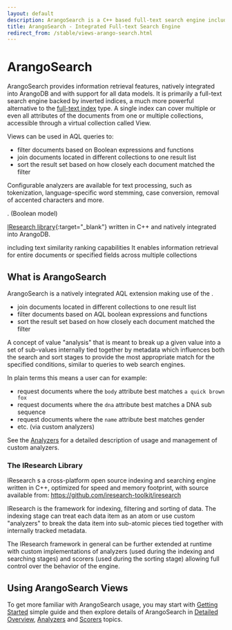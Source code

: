 ```yaml
---
layout: default
description: ArangoSearch is a C++ based full-text search engine including similarity ranking capabilities natively integrated into ArangoDB.
title: ArangoSearch - Integrated Full-text Search Engine
redirect_from: /stable/views-arango-search.html
---
```

# ArangoSearch

ArangoSearch provides information retrieval features, natively integrated into
ArangoDB and with support for all data models. It is primarily a full-text
search engine backed by inverted indices, a much more powerful alternative to
the [full-text index](indexing-fulltext.html) type. A single index can cover
multiple or even all attributes of the documents from one or multiple
collections, accessible through a virtual collection called View.

Views can be used in AQL queries to:
- filter documents based on Boolean expressions and functions
- join documents located in different collections to one result list
- sort the result set based on how closely each document matched the filter

Configurable analyzers are available for text processing, such as tokenization,
language-specific word stemming, case conversion, removal of accented characters
and more. 


. (Boolean model)

[IResearch library](https://github.com/iresearch-toolkit/iresearch){:target="_blank"}
written in C++ and natively integrated into ArangoDB.

including text
similarity ranking capabilities
It enables information retrieval for entire documents or specified fields
across multiple collections


## What is ArangoSearch

ArangoSearch is a natively integrated AQL extension making use of the
.

- join documents located in different collections to one result list
- filter documents based on AQL boolean expressions and functions
- sort the result set based on how closely each document matched the filter

A concept of value "analysis" that is meant to break up a given value into
a set of sub-values internally tied together by metadata which influences both
the search and sort stages to provide the most appropriate match for the
specified conditions, similar to queries to web search engines.

In plain terms this means a user can for example:

- request documents where the `body` attribute best matches `a quick brown fox`
- request documents where the `dna` attribute best matches a DNA sub sequence
- request documents where the `name` attribute best matches gender
- etc. (via custom analyzers)

See the [Analyzers](analyzers.html) for a detailed description of
usage and management of custom analyzers.

### The IResearch Library

IResearch s a cross-platform open source indexing and searching engine written in C++,
optimized for speed and memory footprint, with source available from:
https://github.com/iresearch-toolkit/iresearch

IResearch is the framework for indexing, filtering and sorting of data.
The indexing stage can treat each data item as an atom or use custom "analyzers"
to break the data item into sub-atomic pieces tied together with internally
tracked metadata.

The IResearch framework in general can be further extended at runtime with
custom implementations of analyzers (used during the indexing and searching
stages) and scorers (used during the sorting stage) allowing full control over
the behavior of the engine.

## Using ArangoSearch Views

To get more familiar with ArangoSearch usage, you may start with
[Getting Started](views-arango-search-getting-started.html) simple guide and then explore details of
ArangoSearch in [Detailed Overview](views-arango-search-detailed-overview.html),
[Analyzers](views-arango-search-analyzers.html) and
[Scorers](views-arango-search-scorers.html) topics.
